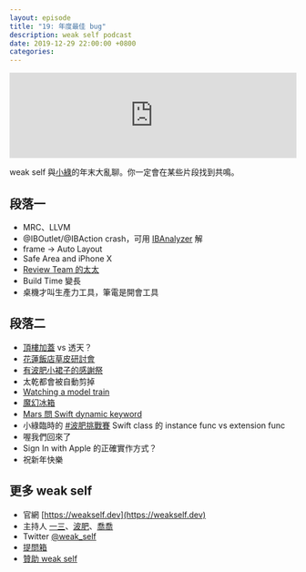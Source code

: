 ```yaml
---
layout: episode
title: "19: 年度最佳 bug"
description: weak self podcast
date: 2019-12-29 22:00:00 +0800
categories: 
---
```

<iframe src="https://www.listennotes.com/embedded/e/4235a145774c4754a31dc4ba23ed0e35/" width="100%" style="width: 1px; min-width: 100%;" frameborder="0" scrolling="no"></iframe>

weak self 與[小綠](https://twitter.com/handkid)的年末大亂聊。你一定會在某些片段找到共鳴。

## 段落一

* MRC、LLVM
* @IBOutlet/@IBAction crash，可用 [IBAnalyzer](https://github.com/fastred/IBAnalyzer) 解
* frame -> Auto Layout
* Safe Area and iPhone X
* [Review Team 的太太](https://medium.com/@p5d12000/app-送審教戰守則-8dc46aef5afd)
* Build Time 變長
* 桌機才叫生產力工具，筆電是開會工具

## 段落二

* [頂樓加蓋](https://podcast.overbuild.io) vs 透天？
* [花蓮飯店草皮研討會](https://twitter.com/hokilaj/status/1189059697908674560?s=21)
* [有波肥小裙子的感謝祭](https://twitter.com/joe_trash_talk/status/1161875257394753536?s=20)
* 太乾都會被自動剪掉
* [Watching a model train](https://www.reddit.com/r/ProgrammerHumor/comments/eftdzi/time_flies/)
* [魔幻冰箱](https://twitter.com/PofatTseng/status/1162227702541086722)
* [Mars 問 Swift dynamic keyword](https://twitter.com/marslin_dev/status/1210361159225757696?s=20)
* 小綠臨時的 [#波肥挑戰賽](https://twitter.com/hashtag/波肥挑戰賽) Swift class 的 instance func vs extension func
* 喔我們回來了
* Sign In with Apple 的正確實作方式？
* 祝新年快樂

## 更多 weak self

* 官網 [https://weakself.dev](https://weakself.dev)
* 主持人 [一三](https://twitter.com/ethanhuang13)、[波肥](https://twitter.com/PofatTseng)、[喬喬](https://twitter.com/joe_trash_talk)
* Twitter [@weak_self](https://twitter.com/weak_self)
* [提問箱](https://peing.net/zh-TW/weak_self)
* [贊助 weak self](https://weakself.dev/#donation)
